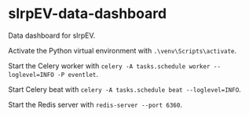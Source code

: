 # slrpEV-data-dashboard
Data dashboard for slrpEV.

Activate the Python virtual environment with `.\venv\Scripts\activate`.

Start the Celery worker with `celery -A tasks.schedule worker --loglevel=INFO -P eventlet`.

Start Celery beat with `celery -A tasks.schedule beat --loglevel=INFO`. 

Start the Redis server with `redis-server --port 6360`. 
